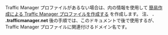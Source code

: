 Traffic Manager プロファイルがあるない場合は、内の情報を使用して [簡易作成による Traffic Manager プロファイルを作成する](../traffic-manager/traffic-manager-manage-profiles.md) を作成します。 注、 **. <myapp>.trafficmanager.net** 後の手順では、このドキュメントで後で使用するが、Traffic Manager プロファイルに関連付けるドメイン名です。

